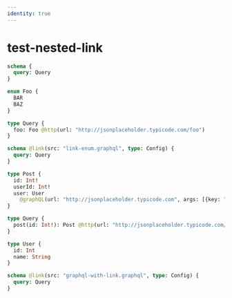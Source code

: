 ```yaml
---
identity: true
---
```


# test-nested-link

```graphql @file:link-enum.graphql
schema {
  query: Query
}

enum Foo {
  BAR
  BAZ
}

type Query {
  foo: Foo @http(url: "http://jsonplaceholder.typicode.com/foo")
}
```

```graphql @file:graphql-with-link.graphql
schema @link(src: "link-enum.graphql", type: Config) {
  query: Query
}

type Post {
  id: Int!
  userId: Int!
  user: User
    @graphQL(url: "http://jsonplaceholder.typicode.com", args: [{key: "id", value: "{{.value.userId}}"}], name: "user")
}

type Query {
  post(id: Int!): Post @http(url: "http://jsonplaceholder.typicode.com/posts/{{.args.id}}")
}

type User {
  id: Int
  name: String
}
```

```graphql @config
schema @link(src: "graphql-with-link.graphql", type: Config) {
  query: Query
}
```
